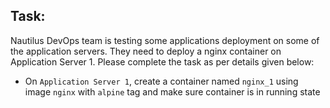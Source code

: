 ## Task:

Nautilus DevOps team is testing some applications deployment on some of the application servers. They need to deploy a nginx container on Application Server 1. Please complete the task as per details given below:

* On `Application Server 1`, create a container named `nginx_1` using image `nginx` with `alpine` tag and make sure container is in running state